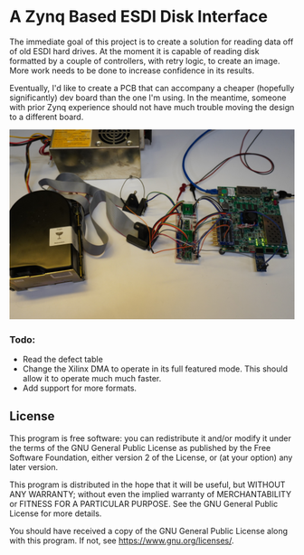 # A Zynq Based ESDI Disk Interface

The immediate goal of this project is to create a solution for reading data off of old ESDI hard drives. At the moment it is capable of reading disk formatted by a couple of controllers, with retry logic, to create an image. More work needs to be done to increase confidence in its results.

Eventually, I'd like to create a PCB that can accompany a cheaper (hopefully significantly) dev board than the one I'm using. In the meantime, someone with prior Zynq experience should not have much trouble moving the design to a different board.

![A picture of the breadboard setup](images/esdi_setup.jpg "Breadboard Setup")

### Todo:
* Read the defect table
* Change the Xilinx DMA to operate in its full featured mode. This should allow it to operate much much faster.
* Add support for more formats.

## License

This program is free software: you can redistribute it and/or modify it under the terms of the GNU General Public License as published by the Free Software Foundation, either version 2 of the License, or (at your option) any later version.

This program is distributed in the hope that it will be useful, but WITHOUT ANY WARRANTY; without even the implied warranty of MERCHANTABILITY or FITNESS FOR A PARTICULAR PURPOSE. See the GNU General Public License for more details.

You should have received a copy of the GNU General Public License along with this program. If not, see <https://www.gnu.org/licenses/>.
